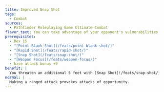 ```yaml
---
title: Improved Snap Shot
tags:
  - Combat
sources:
  - Pathfinder Roleplaying Game Ultimate Combat
flavor_text: You can take advantage of your opponent's vulnerabilities from a greater distance, and without exposing yourself.
prerequisites:
  - Dex 15
  - "[Point-Blank Shot](/feats/point-blank-shot/)"
  - "[Rapid Shot](/feats/rapid-shot/)"
  - "[Snap Shot](/feats/snap-shot/)"
  - "[Weapon Focus](/feats/weapon-focus/)"
  - base attack bonus +9
benefit: |
  You threaten an additional 5 feet with [Snap Shot](/feats/snap-shot/).
normal: |
  Making a ranged attack provokes attacks of opportunity.
---
```


